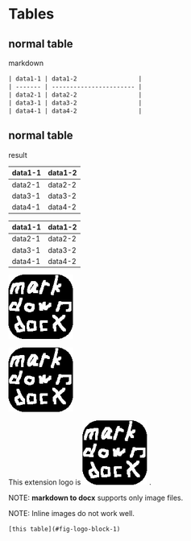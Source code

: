 <!-- word export demo-table.md-->
<!-- word tableWidth 50 -->
<!-- word figurePrefix "図" -->
<!-- word tablePrefix "表" -->

# Tables

## normal table

markdown

```
| data1-1 | data1-2                 |
| ------- | ----------------------- |
| data2-1 | data2-2                 |
| data3-1 | data3-2                 |
| data4-1 | data4-2                 |
```

## normal table

result

<!-- word tableCaption これはキャプションです tableCaptionId x0001 -->

| data1-1 | data1-2                 |
| ------- | ----------------------- |
| data2-1 | data2-2                 |
| data3-1 | data3-2                 |
| data4-1 | data4-2                 |


<!-- word tableCaption これはキャプションです tableCaptionId x0001 -->

| data1-1 | data1-2                 |
| ------- | ----------------------- |
| data2-1 | data2-2                 |
| data3-1 | data3-2                 |
| data4-1 | data4-2                 |


![logo-block](./markdown2docx.png)

![logo-block](./markdown2docx.png)

This extension logo is  ![logo-inline](./markdown2docx.png) .

NOTE: **markdown to docx**  supports only image files.

NOTE: Inline images do not work well.

~~~のようになります[this table](#fig-logo-block)。
[this table](#fig-logo-block-1)
